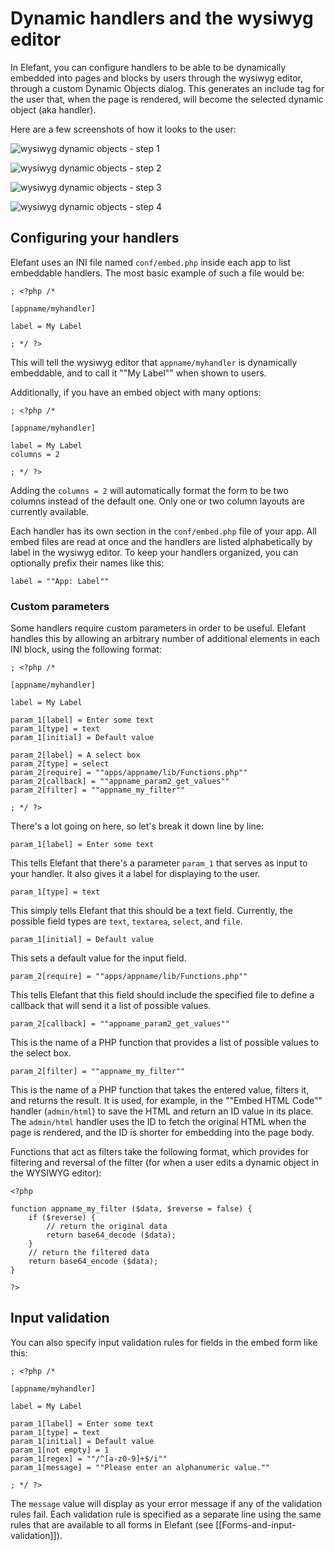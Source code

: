 # Dynamic handlers and the wysiwyg editor

In Elefant, you can configure handlers to be able to be dynamically embedded into pages and blocks by users through the wysiwyg editor, through a custom Dynamic Objects dialog. This generates an include tag for the user that, when the page is rendered, will become the selected dynamic object (aka handler).

Here are a few screenshots of how it looks to the user:

![wysiwyg dynamic objects - step 1](/files/docs/dynamic1.png)

![wysiwyg dynamic objects - step 2](/files/docs/dynamic2.png)

![wysiwyg dynamic objects - step 3](/files/docs/dynamic3.png)

![wysiwyg dynamic objects - step 4](/files/docs/dynamic4.png)

## Configuring your handlers

Elefant uses an INI file named `conf/embed.php` inside each app to list embeddable handlers. The most basic example of such a file would be:

	; <?php /*
	
	[appname/myhandler]
	
	label = My Label
	
	; */ ?>

This will tell the wysiwyg editor that `appname/myhandler` is dynamically embeddable, and to call it ""My Label"" when shown to users.

Additionally, if you have an embed object with many options:

	; <?php /*
	
	[appname/myhandler]
	
	label = My Label
	columns = 2
	
	; */ ?>

Adding the `columns = 2` will automatically format the form to be two columns instead of the default one. Only one or two column layouts are currently available.

Each handler has its own section in the `conf/embed.php` file of your app. All embed files are read at once and the handlers are listed alphabetically by label in the wysiwyg editor. To keep your handlers organized, you can optionally prefix their names like this:

	label = ""App: Label""

### Custom parameters

Some handlers require custom parameters in order to be useful. Elefant handles this by allowing an arbitrary number of additional elements in each INI block, using the following format:

	; <?php /*
	
	[appname/myhandler]
	
	label = My Label
	
	param_1[label] = Enter some text
	param_1[type] = text
	param_1[initial] = Default value
	
	param_2[label] = A select box
	param_2[type] = select
	param_2[require] = ""apps/appname/lib/Functions.php""
	param_2[callback] = ""appname_param2_get_values""
	param_2[filter] = ""appname_my_filter""
	
	; */ ?>

There's a lot going on here, so let's break it down line by line:

	param_1[label] = Enter some text

This tells Elefant that there's a parameter `param_1` that serves as input to your handler. It also gives it a label for displaying to the user.

	param_1[type] = text

This simply tells Elefant that this should be a text field. Currently, the possible field types are `text`, `textarea`, `select`, and `file`.

	param_1[initial] = Default value

This sets a default value for the input field.

	param_2[require] = ""apps/appname/lib/Functions.php""

This tells Elefant that this field should include the specified file to define a callback that will send it a list of possible values.

	param_2[callback] = ""appname_param2_get_values""

This is the name of a PHP function that provides a list of possible values to the select box.

	param_2[filter] = ""appname_my_filter""

This is the name of a PHP function that takes the entered value, filters it, and returns the result. It is used, for example, in the ""Embed HTML Code"" handler (`admin/html`) to save the HTML and return an ID value in its place. The `admin/html` handler uses the ID to fetch the original HTML when the page is rendered, and the ID is shorter for embedding into the page body.

Functions that act as filters take the following format, which provides for filtering and reversal of the filter (for when a user edits a dynamic object in the WYSIWYG editor):

	<?php
	
	function appname_my_filter ($data, $reverse = false) {
		if ($reverse) {
			// return the original data
			return base64_decode ($data);
		}
		// return the filtered data
		return base64_encode ($data);
	}
	
	?>

## Input validation

You can also specify input validation rules for fields in the embed form like this:

	; <?php /*
	
	[appname/myhandler]
	
	label = My Label
	
	param_1[label] = Enter some text
	param_1[type] = text
	param_1[initial] = Default value
	param_1[not empty] = 1
	param_1[regex] = ""/^[a-z0-9]+$/i""
	param_1[message] = ""Please enter an alphanumeric value.""
	
	; */ ?>

The `message` value will display as your error message if any of the validation rules fail. Each validation rule is specified as a separate line using the same rules that are available to all forms in Elefant (see [[Forms-and-input-validation]]).
